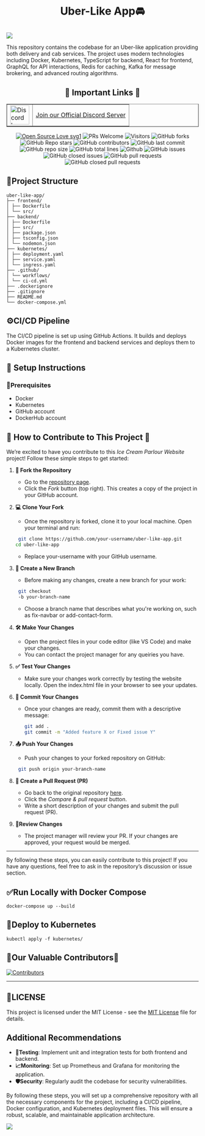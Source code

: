 # <p align="center">**Uber-Like App🚘**
<img src="https://readme-typing-svg.herokuapp.com?color=45ffaa&size=40&width=900&height=80&lines=Welcome-to-UBER-LIKE-APP"/>
</p>



This repository contains the codebase for an Uber-like application providing both delivery and cab services. The project uses modern technologies including Docker, Kubernetes, TypeScript for backend, React for frontend, GraphQL for API interactions, Redis for caching, Kafka for message brokering, and advanced routing algorithms.


<div align="center">
<p>


## 🔗 Important Links 🔗

<table border="1">
  <tr>
      <td><img src="https://github.com/user-attachments/assets/82287ad0-2c5f-419f-ae49-5283fcc6fcfd" alt="Discord Logo" width="50"></td>
      <td><a href="https://discord.gg/pCdrQEXG"> Join our Official Discord Server </a></td>
  </tr>
</table>


[![Open Source Love svg1](https://badges.frapsoft.com/os/v1/open-source.svg?v=103)](https://github.com/ellerbrock/open-source-badges/)
![PRs Welcome](https://img.shields.io/badge/PRs-welcome-brightgreen.svg?style=flat)
![Visitors](https://api.visitorbadge.io/api/visitors?path=mdazfar2%2Fezyshop%20&countColor=%23263759&style=flat)
![GitHub forks](https://img.shields.io/github/forks/visheshrwl/Uber-like)
![GitHub Repo stars](https://img.shields.io/github/stars/visheshrwl/Uber-like)
![GitHub contributors](https://img.shields.io/github/contributors/visheshrwl/Uber-like)
![GitHub last commit](https://img.shields.io/github/last-commit/visheshrwl/Uber-like)
![GitHub repo size](https://img.shields.io/github/repo-size/visheshrwl/Uber-like)
![GitHub total lines](https://sloc.xyz/github/visheshrwl/Uber-like)
![Github](https://img.shields.io/github/license/visheshrwl/Uber-like)
![GitHub issues](https://img.shields.io/github/issues/visheshrwl/Uber-like)
![GitHub closed issues](https://img.shields.io/github/issues-closed-raw/visheshrwl/Uber-like)
![GitHub pull requests](https://img.shields.io/github/issues-pr/visheshrwl/Uber-like)
![GitHub closed pull requests](https://img.shields.io/github/issues-pr-closed/visheshrwl/Uber-like)
</p>
</div>



## 📂Project Structure

```
uber-like-app/
├── frontend/
│ ├── Dockerfile
│ └── src/
├── backend/
│ ├── Dockerfile
│ ├── src/
│ ├── package.json
│ ├── tsconfig.json
│ └── nodemon.json
├── kubernetes/
│ ├── deployment.yaml
│ ├── service.yaml
│ └── ingress.yaml
├── .github/
│ └── workflows/
│ └── ci-cd.yml
├── .dockerignore
├── .gitignore
├── README.md
└── docker-compose.yml
```


## ⚙️CI/CD Pipeline

The CI/CD pipeline is set up using GitHub Actions. It builds and deploys Docker images for the frontend and backend services and deploys them to a Kubernetes cluster.

## 🔗 Setup Instructions

### 📝Prerequisites

- Docker
- Kubernetes
- GitHub account
- DockerHub account

## 🚀 How to Contribute to This Project 🚀

We’re excited to have you contribute to this *Ice Cream Parlour Website* project! Follow these simple steps to get started:

1. **🍴 Fork the Repository**  
   - Go to the [repository page](https://github.com/tushargupta1504/Medical-Website/fork).
   - Click the *Fork* button (top right). This creates a copy of the project in your GitHub account.

2. **💻 Clone Your Fork**  
   - Once the repository is forked, clone it to your local machine. Open your terminal and run:
    ```bash
     git clone https://github.com/your-username/uber-like-app.git
    cd uber-like-app
    ```

     
   - Replace your-username with your GitHub username.

3. **🌿 Create a New Branch** 
   - Before making any changes, create a new branch for your work:
    ``` bash
     git checkout
     -b your-branch-name
    ```
     
   - Choose a branch name that describes what you're working on, such as fix-navbar or add-contact-form.

4. **🛠️ Make Your Changes**
   - Open the project files in your code editor (like VS Code) and make your changes.
   - You can contact the project manager for any queiries you have.

5. **✅ Test Your Changes**
   - Make sure your changes work correctly by testing the website locally. Open the index.html file in your browser to see your updates.

6. **💬 Commit Your Changes** 
   - Once your changes are ready, commit them with a descriptive message:
     ```bash
     git add .
     git commit -m "Added feature X or Fixed issue Y"
     ```
     

7. **📤 Push Your Changes**
   - Push your changes to your forked repository on GitHub:
    ``` bash
     git push origin your-branch-name
    ```
     

8. **🔄 Create a Pull Request (PR)** 
   - Go back to the original repository [here](https://github.com/tushargupta1504/Medical-Website/pulls?q=is%3Aopen+is%3Apr).
   - Click the *Compare & pull request* button.
   - Write a short description of your changes and submit the pull request (PR).

9. **🔎Review Changes**
   - The project manager will review your PR. If your changes are approved, your request would be merged.

---

By following these steps, you can easily contribute to this project! If you have any questions, feel free to ask in the repository’s discussion or issue section.


## ✅Run Locally with Docker Compose

```
docker-compose up --build
```


## 🔄Deploy to Kubernetes
```
kubectl apply -f kubernetes/
```

## 📢Our Valuable Contributors📢
[![Contributors](https://contrib.rocks/image?repo=visheshrwl/Uber-like)](https://github.com/visheshrwl/Uber-like/graphs/contributors)

---
## 📃LICENSE
This project is licensed under the MIT License - see the [MIT License](LICENSE) file for details.

## Additional Recommendations

- **📝Testing**: Implement unit and integration tests for both frontend and backend.
- **📈Monitoring**: Set up Prometheus and Grafana for monitoring the application.
- **🛡️Security**: Regularly audit the codebase for security vulnerabilities.

By following these steps, you will set up a comprehensive repository with all the necessary components for the project, including a CI/CD pipeline, Docker configuration, and Kubernetes deployment files. This will ensure a robust, scalable, and maintainable application architecture.

![](https://komarev.com/ghpvc/?username=visheshrwl)
